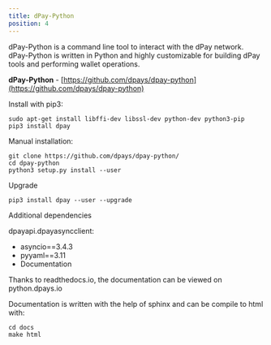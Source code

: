 ```yaml
---
title: dPay-Python
position: 4
---
```


dPay-Python is a command line tool to interact with the dPay network.  dPay-Python is
written in Python and highly customizable for building dPay tools and performing
wallet operations.

**dPay-Python** - [https://github.com/dpays/dpay-python](https://github.com/dpays/dpay-python)

Install with pip3:
<br/>
```
sudo apt-get install libffi-dev libssl-dev python-dev python3-pip
pip3 install dpay
```

Manual installation:

```
git clone https://github.com/dpays/dpay-python/
cd dpay-python
python3 setup.py install --user
```

Upgrade

```
pip3 install dpay --user --upgrade
```

Additional dependencies

dpayapi.dpayasyncclient:

- asyncio==3.4.3
- pyyaml==3.11
- Documentation

Thanks to readthedocs.io, the documentation can be viewed on python.dpays.io

Documentation is written with the help of sphinx and can be compile to html with:

~~~
cd docs
make html
~~~
